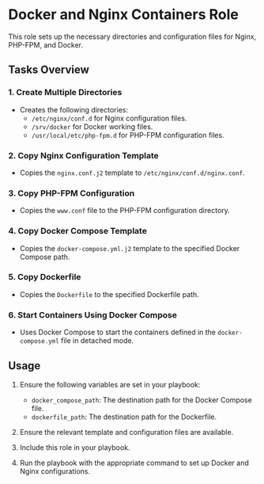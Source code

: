 # Docker and Nginx Containers Role

This role sets up the necessary directories and configuration files for Nginx, PHP-FPM, and Docker.

## Tasks Overview

### 1. Create Multiple Directories
- Creates the following directories:
  - `/etc/nginx/conf.d` for Nginx configuration files.
  - `/srv/docker` for Docker working files.
  - `/usr/local/etc/php-fpm.d` for PHP-FPM configuration files.

### 2. Copy Nginx Configuration Template
- Copies the `nginx.conf.j2` template to `/etc/nginx/conf.d/nginx.conf`.

### 3. Copy PHP-FPM Configuration
- Copies the `www.conf` file to the PHP-FPM configuration directory.

### 4. Copy Docker Compose Template
- Copies the `docker-compose.yml.j2` template to the specified Docker Compose path.

### 5. Copy Dockerfile
- Copies the `Dockerfile` to the specified Dockerfile path.

### 6. Start Containers Using Docker Compose
- Uses Docker Compose to start the containers defined in the `docker-compose.yml` file in detached mode.

## Usage

1. Ensure the following variables are set in your playbook:
   - `docker_compose_path`: The destination path for the Docker Compose file.
   - `dockerfile_path`: The destination path for the Dockerfile.
   
2. Ensure the relevant template and configuration files are available.
3. Include this role in your playbook.
4. Run the playbook with the appropriate command to set up Docker and Nginx configurations.
